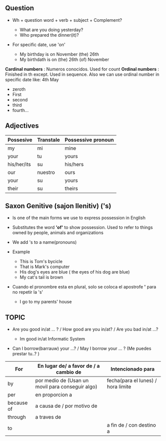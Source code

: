 
## Question 

- Wh + question word + verb + subject + Complement?
	- What are you doing yesterday?
	- Who prepared the dinner(it)?

- For specific date, use 'on'
	- My birthday is on November (the) 26th 
	- My birthdath is on (the) 26th (of) November


**Cardinal numbers** : Numeros conocidos. Used for count
**Ordinal numbers** : Finished in th except. Used in sequence. Also we can use ordinal number in specific date like: 4th May
- zeroth
- First
- second
- third
- fourth...

## Adjectives

| Possesive | Transtale | Possessive pronoun |
| ---- | ---- | ---- |
| my | mi | mine |
| your | tu | yours |
| his/her/its | su | his/hers |
| our | nuestro | ours |
| your | su | yours |
| their | su | theirs |

## Saxon Genitive (sajon llenitiv)  ('s)

- Is one of the main forms we use to express possession in English
- Substitutes the word **'of'** to show possession. Used to refer to things owned by people, animals and organizations
- We add 's to a name(pronouns)
- Example
	- This is Tom's bycicle
	- That is Mark's computer
	- His dog's eyes are blue  ( the eyes of his dog are blue)
	- My cat's tail is brown

- Cuando el pronombre esta en plural, solo se coloca el apostrofe **'** para no repetir la 's'
	- I go to my parents' house


## TOPIC

 - Are you good in/at ... ? / How good are you in/at? / Are you bad in/at ...? 
	 - Im good in/at Informatic System

- Can I borrow(barrauw) your ...? / May I borrow your ... ? (Me puedes prestar tu..? )


| For | En lugar de/ a favor de / a cambio de | Intencionado para |
| ---- | ---- | ---- |
| by | por medio de (Usan un movil para conseguir algo) | fecha(para el lunes) / hora limite |
| per | en proporcion a |  |
| because of | a causa de / por motivo de |  |
| through | a traves de |  |
| to |  | a fin de / con destino a |